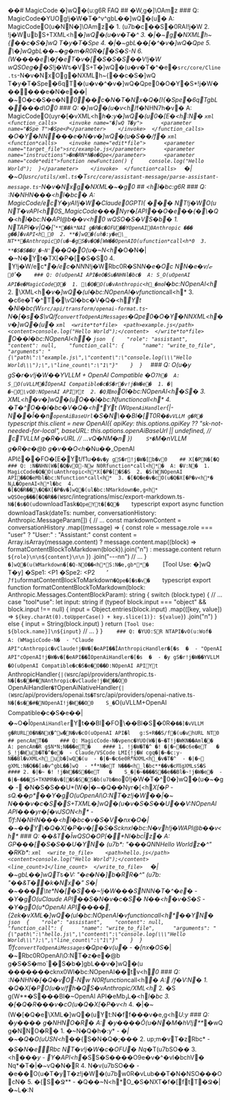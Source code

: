 ��#   M a g i c C o d e   �]wQ�(u:g6R  F A Q 
 
 
 
 # #   �W,g�]\OAmz
 
 
 
 # # #   Q :   M a g i c C o d e �YUO㉐g!j�W�T�^v^gbL��]wQ�(u�
 
 A :   M a g i c C o d e O(u�NN�]\OAmz�
 
 1 .   (u7b�c��S�0RA I !j�W
 
 2 .   !j�WubS+TX M L <h*�]wQ�(u�v�T�^
 
 3 .   �|�~㉐gُ�NX M L h~{��c�S�]wQ
T�y�T�Spe
 
 4 .   �|�~gbL��[�^�v�]wQ�Qpe
 
 5 .   \�]wQgbL��~�g�m�R0R�[݋�S�S-N
 
 6 .   (W ����e\�f�eT�v�[݋�S�S�S��V!j�W
 
 
 
 wQSOeg��S*!j�Wԏ�VS+T�]wQ�(u�v�T�^�e�` s r c / c o r e / C l i n e . t s ` -N�v�NxO㉐gُ�NX M L h~{��c�S�]wQ
T�y�T�Spe�6qT�(u�v�^�v�]wQ�Qpe0�O�Y�S*!j�W ������e�N�e��|�~O�c�S�e�N*0��c�N�T�Nx�Q�[I{�Spe�6qTgbL����d\O0
 
 
 
 # # #   Q :   �]wQ�(u�v<h*/f�NHN7h�v�
 
 A :   M a g i c C o d e O(uyr�[�vX M L <h_h�:y�]wQ�(u0�[E�<h*:N�
 
 
 
 ` ` ` x m l 
 
 < f u n c t i o n _ c a l l s > 
 
     < i n v o k e   n a m e = " �]wQ
T�y" > 
 
         < p a r a m e t e r   n a m e = " �Spe
T" > �Spe<P< / p a r a m e t e r > 
 
     < / i n v o k e > 
 
 < / f u n c t i o n _ c a l l s > 
 
 ` ` ` 
 
 
 
 �O�Y� N*N���e�N�v�]wQ�(u�S��/f�
 
 
 
 ` ` ` x m l 
 
 < f u n c t i o n * c a l l s > 
 
     < i n v o k e   n a m e = " e d i t * f i l e " > 
 
         < p a r a m e t e r   n a m e = " t a r g e t _ f i l e " > s r c / e x a m p l e . j s < / p a r a m e t e r > 
 
         < p a r a m e t e r   n a m e = " i n s t r u c t i o n s " > �m�R N*N�e�Qpe< / p a r a m e t e r > 
 
         < p a r a m e t e r   n a m e = " c o d e * e d i t " > f u n c t i o n   n e w F u n c t i o n ( )   {   
 
     c o n s o l e . l o g ( " H e l l o   W o r l d " ) ; 
 
 } < / p a r a m e t e r > 
 
     < / i n v o k e > 
 
 < / f u n c t i o n * c a l l s > 
 
 ` ` ` 
 
 
 
 �|�~O(u` s r c / u t i l s / x m l . t s ` �T` s r c / c o r e / a s s i s t a n t - m e s s a g e / p a r s e - a s s i s t a n t - m e s s a g e . t s ` -N�v�Nx㉐gُ�NX M L �~�g0
 
 
 
 # #   <h_l�bc:g6R
 
 
 
 # # #   Q :   :N�NHN ���<h_l�bc�
 
 A :   M a g i c C o d e /ecY�yA I !j�W�C l a u d e 0G P T I{	���
NT!j�WO(u
NT�vA P I <h_0S_M a g i c C o d e  ���Nyr�[A P I ��O�e��_{�\�Q�<h_l�bc:N�A P I @b ��v<h_0
 
 
 
 wQSO�S�VS�b�
 
 1 .   * * 
NTA P I �v|Q�['`* * ��k*NA I 
g�R�c�OFU��YO p e n A I 0A n t h r o p i c  ��� g��]�vA P I <h_0
 
 2 .   * * �]wQ�(uh�:y�e\_
NT* * �A n t h r o p i c O(u�~�gS�v�Q�[WW��O p e n A I O(uf u n c t i o n * c a l l <h*0
 
 3 .   * * �S�S��U_�~ N'`* * ��Q�O(u�~ N<h_�O�N�|�~ N�Yt�TX[�P�[݋�S�S0
 
 4 .   * * Y!j�W/ec* * �/ec�N N*N!j�WRbc0R�S N*N�e�Oc
NN�e�vޏ/�'`0
 
 
 
 # # #   Q :   O(uO p e n A I   A P I �eO�Su�NHNl�bc�
 
 A :   S_O(uO p e n A I   A P I �e�M a g i c C o d e O�
 
 1 .   \�Q�O(u�vA n t h r o p i c <h_�mo`l�bc:NO p e n A I <h*
 
 2 .   \X M L <h*�v�]wQ�(ul�bc:NO p e n A I �vf u n c t i o n * c a l l <h*
 
 3 .   �c6e�T�^T�\vQl�bc�V�Q�<h_Yt
 
 
 
 ُ�Nl�bc(W` s r c / a p i / t r a n s f o r m / o p e n a i - f o r m a t . t s ` -N�[�s�$\vQ/f` c o n v e r t T o O p e n A i M e s s a g e s ` �Qpe0�O�Y� N*NX M L <h*�v�]wQ�(u�
 
 
 
 ` ` ` x m l 
 
 < w r i t e * t o * f i l e > 
 
 < p a t h > e x a m p l e . j s < / p a t h > 
 
 < c o n t e n t > c o n s o l e . l o g ( " H e l l o   W o r l d " ) ; < / c o n t e n t > 
 
 < / w r i t e * t o * f i l e > 
 
 ` ` ` 
 
 
 
 O��l�bc:NO p e n A I <h*�
 
 
 
 ` ` ` j s o n 
 
 { 
 
     " r o l e " :   " a s s i s t a n t " , 
 
     " c o n t e n t " :   n u l l , 
 
     " f u n c t i o n _ c a l l " :   { 
 
         " n a m e " :   " w r i t e _ t o _ f i l e " , 
 
         " a r g u m e n t s " :   " { \ " p a t h \ " : \ " e x a m p l e . j s \ " , \ " c o n t e n t \ " : \ " c o n s o l e . l o g ( \ \ \ " H e l l o   W o r l d \ \ \ " ) ; \ " , \ " l i n e _ c o u n t \ " : \ " 1 \ " } " 
 
     } 
 
 } 
 
 ` ` ` 
 
 
 
 # # #   Q :   O(u�y gS�r�v!j�W��YV L L M   +   O p e n A I   C o m p a t i b l e  �O`7h�
 
 A :   S_O(uV L L M �ǏO p e n A I   C o m p a t i b l e �c�S�r�v!j�W�e�
 
 1 .   �|�~O\vQƉ:NO p e n A I   A P I Yt
 
 2 .   �Q萈mo`Ol�bc:NO p e n A I <h*�S�
 
 3 .   X M L <h*�v�]wQ�(uO��l�bc:Nf u n c t i o n * c a l l <h*
 
 4 .   �T�^O��l�bc�V�Q�<h*Yt
 
 
 
 (W` O p e n A i H a n d l e r ` {|-N��Ǐ��n` o p e n A i B a s e U r l ` �S�N\��Bl�[T0R�`�vV L L M 
g�R�
 
 
 
 ` ` ` t y p e s c r i p t 
 
 t h i s . c l i e n t   =   n e w   O p e n A I ( { 
 
     a p i K e y :   t h i s . o p t i o n s . a p i K e y   ? ?   " s k - n o t - n e e d e d - f o r - l o c a l " , 
 
     b a s e U R L :   t h i s . o p t i o n s . o p e n A i B a s e U r l   | |   u n d e f i n e d ,     / /   cTV L L M 
g�R�vU R L 
 
     / /   . . . vQ�NM�n
 
 } ) 
 
 ` ` ` 
 
 
 
 S*�`M�nV L L M 
g�R�e�@b	g�v��O<h_�Nu��_O p e n A I   A P I ĉ��FO�[E�Yt/f1u�`�v�y gS�r!j�W�[b�v0
 
 
 
 # #   X[�PN�[�Q
 
 
 
 # # #   Q :   :N�NHN(W�[�Q�vO݋-Nw
N0Rf u n c t i o n * c a l l <h*�
 
 A :   �V:N�
 
 1 .   M a g i c C o d e �Q�O(uA n t h r o p i c <h*X[�P�[݋�S�S
 
 2 .   �S(WNO p e n A I   A P I ��O�eMbl�bc:Nf u n c t i o n * c a l l <h*
 
 3 .   �[�Q�e�v�cO(u�Q�X[�P�v<h*�
NۏL�O p e n A I <h*l�bc
 
 4 .   �[�Q�R��\�Q�X[�P�v�]wQ�(ul�bc:NM a r k d o w n �e,g<h*
 
 
 
 wQSOeg���[�Q�R��(W` s r c / i n t e g r a t i o n s / m i s c / e x p o r t - m a r k d o w n . t s ` -N�[�s�O(u` d o w n l o a d T a s k ` �QpeYt�[�Q�
 
 
 
 ` ` ` t y p e s c r i p t 
 
 e x p o r t   a s y n c   f u n c t i o n   d o w n l o a d T a s k ( d a t e T s :   n u m b e r ,   c o n v e r s a t i o n H i s t o r y :   A n t h r o p i c . M e s s a g e P a r a m [ ] )   { 
 
     / /   . . . 
 
     c o n s t   m a r k d o w n C o n t e n t   =   c o n v e r s a t i o n H i s t o r y 
 
         . m a p ( ( m e s s a g e )   = >   { 
 
             c o n s t   r o l e   =   m e s s a g e . r o l e   = = =   " u s e r "   ?   " * * U s e r : * * "   :   " * * A s s i s t a n t : * * " 
 
             c o n s t   c o n t e n t   =   A r r a y . i s A r r a y ( m e s s a g e . c o n t e n t ) 
 
                 ?   m e s s a g e . c o n t e n t . m a p ( ( b l o c k )   = >   f o r m a t C o n t e n t B l o c k T o M a r k d o w n ( b l o c k ) ) . j o i n ( " \ n " ) 
 
                 :   m e s s a g e . c o n t e n t 
 
             r e t u r n   ` $ { r o l e } \ n \ n $ { c o n t e n t } \ n \ n ` 
 
         } ) 
 
         . j o i n ( " - - - \ n \ n " ) 
 
     / /   . . . 
 
 } 
 
 ` ` ` 
 
 
 
 �]wQ�(u(WM a r k d o w n �[�Q-NO��<h*S:N�e,gb**�
 
 
 
 ` ` ` 
 
 [ T o o l   U s e :   �]wQ
T�y] 
 
 �Spe1 :   <P1 
 
 �Spe2 :   <P2 
 
 ` ` ` 
 
 
 
 ُ/f1u` f o r m a t C o n t e n t B l o c k T o M a r k d o w n ` �Qpe�[�s�v�
 
 
 
 ` ` ` t y p e s c r i p t 
 
 e x p o r t   f u n c t i o n   f o r m a t C o n t e n t B l o c k T o M a r k d o w n ( b l o c k :   A n t h r o p i c . M e s s a g e s . C o n t e n t B l o c k P a r a m ) :   s t r i n g   { 
 
     s w i t c h   ( b l o c k . t y p e )   { 
 
         / /   . . . 
 
         c a s e   " t o o l * u s e " : 
 
             l e t   i n p u t :   s t r i n g 
 
             i f   ( t y p e o f   b l o c k . i n p u t   = = =   " o b j e c t "   & &   b l o c k . i n p u t   ! = =   n u l l )   { 
 
                 i n p u t   =   O b j e c t . e n t r i e s ( b l o c k . i n p u t ) 
 
                     . m a p ( ( [ k e y ,   v a l u e ] )   = >   ` $ { k e y . c h a r A t ( 0 ) . t o U p p e r C a s e ( )   +   k e y . s l i c e ( 1 ) } :   $ { v a l u e } ` ) 
 
                     . j o i n ( " \ n " ) 
 
             }   e l s e   { 
 
                 i n p u t   =   S t r i n g ( b l o c k . i n p u t ) 
 
             } 
 
             r e t u r n   ` [ T o o l   U s e :   $ { b l o c k . n a m e } ] \ n $ { i n p u t } ` 
 
         / /   . . . 
 
     } 
 
 } 
 
 ` ` ` 
 
 
 
 # # #   Q :   �YUO:SR
NTA P I �vO(u:Wof�
 
 A :   (WM a g i c C o d e -N�
 
 -   " C l a u d e   A P I " cA n t h r o p i c �vC l a u d e !j�W�[�eA P I ��ǏA n t h r o p i c H a n d l e r �[�s	�
 
 -   " O p e n A I   A P I " cO p e n A I !j�W�v�[�eA P I ��ǏO p e n A i H a n d l e r �[�s	�
 
 -   �y	gS�r!j�W��YV L L M 	�O(uO p e n A I   C o m p a t i b l e �c�S�e�O��Ɖ:NO p e n A I   A P I Yt
 
 
 
 ` A n t h r o p i c H a n d l e r ` {|(W` s r c / a p i / p r o v i d e r s / a n t h r o p i c . t s ` -N�[�s��#�NA n t h r o p i c �vC l a u d e !j�W��O0
 
 
 
 ` O p e n A i H a n d l e r ` �T` O p e n A i N a t i v e H a n d l e r ` {|(W` s r c / a p i / p r o v i d e r s / o p e n a i . t s ` �T` s r c / a p i / p r o v i d e r s / o p e n a i - n a t i v e . t s ` -N�[�s��#�NO p e n A I !j�W��O0
 
 
 
 S_�`O(uV L L M + O p e n A I   C o m p a t i b l e �c�S�e��|�~O�Ǐ` O p e n A i H a n d l e r ` Yt��Bl�FO\��Bl�S�0R�`��]�vV L L M 
g�RU R L 0�N�Nx҉�^w�ُN�v�cO(uO p e n A I   A P I �l	g:S+R��S/f�(u�vhU R L 
NT0
 
 
 
 # #   pencAmT��
 
 
 
 # # #   Q :   M a g i c C o d e -N�vpenc�YUO(W�|�~�T!j�WKN��Aml��
 
 A :   pencAm�R	g$N*N;N���eT�
 
 
 
 # # # #   1 .   !j�W�T�^  �!  �|�~��c6e�eT	�
 
 
 
 S_!j�Wub�T�^�e�
 
 -   C l a u d e / V S C o d e   L M I{!j�W	cgq�|�~�c:y-N��Bl�vX M L <h_ub�]wQ�(u
 
 -   �|�~�c6e0Rُ*NX M L <h_�v�T�^
 
 -   �|�~㉐gX M L :N�Q��[a�v^gbL��]wQ
 
 -   * * ُ*N�eT
N ���<h_l�bc* * ��v�c㉐gX M L sS�S
 
 
 
 # # # #   2 .   �|�~  �!  !j�W��S��eT	�
 
 
 
 S_�|�~ ����S��e��Bl�~!j�W�e�
 
 -   �|�~ ���S+TKNMR�v�[݋�S�S�S�b(u7b�mo`0!j�W�T�^0�]wQ�(u�~�g �
 
 -   ُ�N�S�S��U*(W�|�~�Q��Nyr�[<h_X[�P
 
 -   * * sQ.��p* * ��Y�gO(uO p e n A I \O:NT�z!j�W��|�~
N���v�c�S�S+TX M L �]wQ�(u�v�S�S��U*��V:NO p e n A I   A P I  ���yr�[�vJ S O N <h*
 
 -   ُ1\/f:N�NHN ���<h_l�bc�v�S�V�nx�O�|�~��Y\�Q�X[�P�v�[݋�S�Scknxl�bc:N�vh!j�WA P I @b ��v<h*
 
 
 
 # # #   Q :   ��&T�ǏwQSO�OP[�ʑُ*Nl�bcǏz�
 
 A :   GP���[݋�S�S��U_�YN�
 
 
 
 * * (u7b* * :   " ���Q N*NH e l l o   W o r l d z�^" 
 
 
 
 * * �RKb* * :   
 
 ` ` ` x m l 
 
 < w r i t e _ t o _ f i l e > 
 
     < p a t h > h e l l o . j s < / p a t h > 
 
     < c o n t e n t > c o n s o l e . l o g ( " H e l l o   W o r l d " ) ; < / c o n t e n t > 
 
     < l i n e _ c o u n t > 1 < / l i n e _ c o u n t > 
 
 < / w r i t e _ t o _ f i l e > 
 
 ` ` ` 
 
 
 
 * * �|�~gbL��]wQTԏ�V* * :   " �e�N�]b�RR�^" 
 
 
 
 * * (u7b* * :   " ��&T�ʑُ�k�Nx�" 
 
 
 
 S*�|�~ ���\ُte*N�[݋�S��~!j�W���SN N*N�T�^�e�
 
 
 
 -   �Y�gO(u* * C l a u d e   A P I * * ��S�N�v�c�S�
N��<h*�v�S�S
 
 -   �Y�gO(u* * O p e n A I   A P I * * � ���\,{2 ek�vX M L �]wQ�(ul�bc:NO p e n A I �vf u n c t i o n * c a l l <h*��YN�
 
 
 
 ` ` ` j s o n 
 
 { 
 
     " r o l e " :   " a s s i s t a n t " , 
 
     " c o n t e n t " :   n u l l , 
 
     " f u n c t i o n _ c a l l " :   { 
 
         " n a m e " :   " w r i t e _ t o _ f i l e " , 
 
         " a r g u m e n t s " :   " { \ " p a t h \ " : \ " h e l l o . j s \ " , \ " c o n t e n t \ " : \ " c o n s o l e . l o g ( \ \ \ " H e l l o   W o r l d \ \ \ " ) ; \ " , \ " l i n e _ c o u n t \ " : \ " 1 \ " } " 
 
     } 
 
 } 
 
 ` ` ` 
 
 
 
 ُ1\/f` c o n v e r t T o O p e n A i M e s s a g e s ` �Qpe�v(u�  -   �[nx�OS_�|�~Rbc0RO p e n A I \O:NT�z�e�@b g�S�S�mo`�S�b�]gbL��v�]wQ�(u �������cknx0Wl�bc:NO p e n A I ��t㉄v<h*0
 
 
 
 # # #   Q :   :N�NHN�[�Q�vO݋-Nw
N0Rf u n c t i o n * c a l l <h*�
 
 A :   ُ/f�V:N�
 
 
 
 1 .   �Q�X[�PO(u�v/fh�QS�vA n t h r o p i c / X M L <h*
 
 2 .   �S g(W* * �S���Bl�~O p e n A I   A P I * * �eMbۏL�<h*l�bc
 
 3 .   �[�Q�R���v�cO(u�Q�X[�P�v<h*
 
 4 .   �|�~(W�[�Q�e\X M L �]wQ�(uYt:N�ff���v�e,g<h*U\:y
 
 
 
 # # #   Q :   ُ�y���� g�NHNO�R�
 
 A :   ُ�y����Ǒ(u�N* * �M�hV!j** * �wQ g�NNO�R�
 
 
 
 1 .   * * �~ N�Q�h�:y* *   -   �|�~�Q�O(uUS N<h*��{S�N�Q�;���
 
 2 .   * * up;m�vT�zRbc* *   -   �S�N�eRbc
NT�v!j�W�c�OFU�
Nq*�T(u7bSO��
 
 3 .   * * <h*���y* *   -   Y�A P I <h*�SS�S ����O9e�v�^�vl�bchV�
Nq*�T�|�~vQ�N�R
 
 4 .   * *  N�v(u7bSO��* *   -   �e��O(u�T�yT�z!j�W�(u7bw0R�vLub��T�N�NSO���Oc N�
 
 5 .   * * �{S�Ջ* *   -   �Q��~ N<h*O _�S�NXT�f�[ft㉌T�Ջ�|�~L�:N
